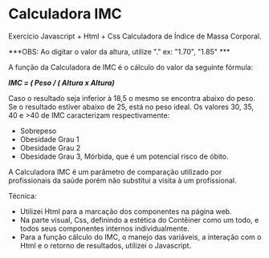 # Calculadora IMC

Exercício Javascript + Html + Css
Calculadora de Índice de Massa Corporal. 

***OBS: Ao digitar o valor da altura, utilize "." ex: "1.70", "1.85" ***

A função da Calculadora de IMC é o cálculo do valor da seguinte fórmula:

***IMC = ( Peso / ( Altura x Altura)***

Caso o resultado seja inferior à 18,5 o mesmo se encontra abaixo do peso.
Se o resultado estiver abaixo de 25, está no peso ideal.
Os valores 30, 35, 40 e >40 de IMC caracterizam respectivamente:

- Sobrepeso
- Obesidade Grau 1
- Obesidade Grau 2
- Obesidade Grau 3, Mórbida, que é um potencial risco de óbito.

A Calculadora IMC é um parâmetro de comparação utilizado por profissionais da saúde porém não substitui a visita à um profissional.

Técnica:

- Utilizei Html para a marcação dos componentes na página web.
- Na parte visual, Css, definindo a estética do Contêiner como um todo, e todos seus componentes internos individualmente.
- Para a função cálculo do IMC, o manejo das variáveis, a interação com o Html e o retorno de resultados, utilizei o Javascript. 
